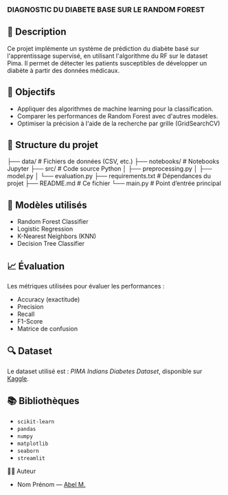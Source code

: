 ### DIAGNOSTIC DU DIABETE BASE SUR LE RANDOM FOREST
## 📌 Description
Ce projet implémente un système de prédiction du diabète basé sur l'apprentissage supervisé, en utilisant l'algorithme du RF sur le dataset Pima. Il permet de détecter les patients susceptibles de développer un diabète à partir des données médicaux.

## 🧪 Objectifs

- Appliquer des algorithmes de machine learning pour la classification.
- Comparer les performances de Random Forest avec d'autres modèles.
- Optimiser la précision à l'aide de la recherche par grille (GridSearchCV)

## 📂 Structure du projet

├── data/                  # Fichiers de données (CSV, etc.)
├── notebooks/             # Notebooks Jupyter
├── src/                   # Code source Python
│   ├── preprocessing.py
│   ├── model.py
│   └── evaluation.py
├── requirements.txt       # Dépendances du projet
├── README.md              # Ce fichier
└── main.py                # Point d’entrée principal

## 🧠 Modèles utilisés

- Random Forest Classifier
- Logistic Regression
- K-Nearest Neighbors (KNN)
- Decision Tree Classifier

## 📈 Évaluation

Les métriques utilisées pour évaluer les performances :
- Accuracy (exactitude)
- Precision
- Recall
- F1-Score
- Matrice de confusion

## 🔍 Dataset

Le dataset utilisé est : *PIMA Indians Diabetes Dataset*, disponible sur [Kaggle](https://www.kaggle.com/datasets/uciml/pima-indians-diabetes-database).

## 📚 Bibliothèques

- `scikit-learn`
- `pandas`
- `numpy`
- `matplotlib`
- `seaborn`
- `streamlit`

👨‍💻 Auteur

- Nom Prénom — [Abel M.](https://github.com/Therighteous2)


